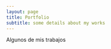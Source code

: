 ```yaml
---
layout: page
title: Portfolio
subtitle: some details about my works
---
```


Algunos de mis trabajos